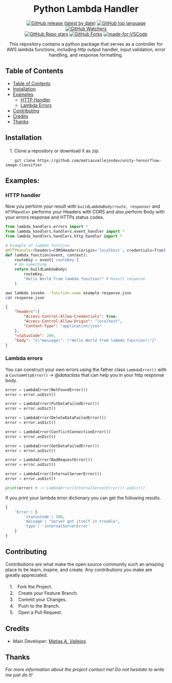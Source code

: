<h1 align="center"> Python Lambda Handler </h1>
  <div align="center">

  [![GitHub release (latest by date)](https://img.shields.io/github/v/release/matiasvallejosdev/py-aws-lambda-handlers?color=4cc51e)](https://github.com/matiasvallejosdev/py-aws-lambda-handlers)
  [![GitHub top language](https://img.shields.io/github/languages/top/matiasvallejosdev/py-aws-lambda-handlers?color=1081c2)](https://github.com/matiasvallejosdev/py-aws-lambda-handlers/search?l=c%23)
  [![GitHub Watchers](https://img.shields.io/github/watchers/matiasvallejosdev/py-aws-lambda-handlers?color=4cc51e)](https://github.com/matiasvallejosdev/py-aws-lambda-handlers/watchers)
  <br />
  [![GitHub Repo stars](https://img.shields.io/github/stars/matiasvallejosdev/py-aws-lambda-handlers?color=4cc51e)](https://github.com/matiasvallejosdev/py-aws-lambda-handlers/stargazers)
  [![GitHub Forks](https://img.shields.io/github/forks/matiasvallejosdev/py-aws-lambda-handlers?color=4cc51e)](https://github.com/matiasvallejosdev/py-aws-lambda-handlers/network/members)
  [![made-for-VSCode](https://img.shields.io/badge/Made%20for-VSCode-1f425f.svg)](https://code.visualstudio.com/)
  </div>
<p align="center"> 
This repository contains a python package that serves as a controller for AWS lambda functions, including http output handler, input validation, error handling, and response formatting.
<p/>

## Table of Contents

- [Table of Contents](#table-of-contents)
- [Installation](#installation)
- [Examples](#examples:)
    - [HTTP Handler](#http-handler:)
    - [Lambda Errors](#lambda-errors:)
- [Contributing](#contributing)
- [Credits](#credits)
- [Thanks](#thanks)

## Installation
　1. Clone a repository or download it as zip.
```
    git clone https://github.com/matiasvallejosdev/unity-tensorflow-image-classifier
```

## Examples:
### HTTP handler

Now you perform your result with ```buildLambdaBody(route, response)``` and ```HTTPHandler``` performs your Headers with CORS and also perform Body with your errors response and HTTPs status codes.

```python
from lambda_handlers.errors import *
from lambda_handlers.handlers.event_handler import *
from lambda_handlers.handlers.http_handler import *

# Example of lambda function
@HTTPHandler(headers=CORSHeaders(origin='localhost', credentials=True))
def lambda_function(event, context):
    routeKey = event['routeKey']
    # Do something
    return buildLambdaBody(
        routeKey, 
        "Hello World from lambda function!" # Result response
    )
```

```bash
aws lambda invoke --function-name example response.json
cat response.json
```

```json
{
    "headers":{
        "Access-Control-Allow-Credentials": true,
        "Access-Control-Allow-Origin": "localhost",
        "Content-Type": "application/json"
    },
    "statusCode": 200,
    "body": "{\"message\": \"Hello World from lambda function!\"}"
}
```
### Lambda errors
You can construct your own errors using the father class ```LambdaError()``` with a ```CustomHttpError()``` _-> @dataclass_ that can help you in your http response body.

```python
error = LambdaError(NotFoundError())
error = error.asDict()
```
```python
error = LambdaError(PutDataFailedError())
error = error.asDict()
```
```python
error = LambdaError(DeleteDataFailedError())
error = error.asDict()
```
```python
error = LambdaError(ConflictConnectionError())
error = error.asDict()
```
```python
error = LambdaError(GetDataFailedError())
error = error.asDict()
```
```python
error = LambdaError(BadRequestError())
error = error.asDict()
```
```python
error = LambdaError(InternalServerError())
error = error.asDict()
```
```python
print(error) # -> LambdaError(InternalServerError()).asDict()
```
If you print your lambda error dictionary you can get the following results.
```python
{
    'Error': {
        'statusCode': 500,
        'message': "Server got itself in trouble",
        'type': 'internalServerError'
    }
}
```

## Contributing

Contributions are what make the open source community such an amazing place to be learn, inspire, and create. Any contributions you make are greatly appreciated. <br /><br />
　1.　Fork the Project. <br />
　2.　Create your Feature Branch. <br />
　3.　Commit your Changes. <br />
　4.　Push to the Branch. <br />
　5.　Open a Pull Request. <br />

## Credits

- Main Developer: [Matias A. Vallejos](https://www.linkedin.com/in/matiasvallejos/)

## Thanks

_For more information about the project contact me! Do not hesitate to write me just do it!_